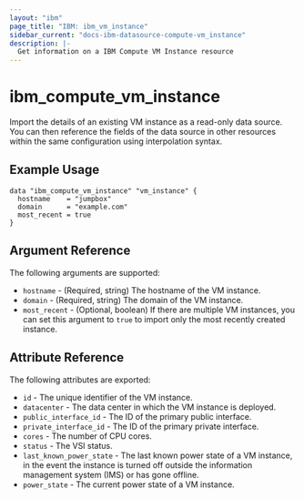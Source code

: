 ```yaml
---
layout: "ibm"
page_title: "IBM: ibm_vm_instance"
sidebar_current: "docs-ibm-datasource-compute-vm_instance"
description: |-
  Get information on a IBM Compute VM Instance resource
---
```


# ibm\_compute_vm_instance

Import the details of an existing VM instance as a read-only data source. You can then reference the fields of the data source in other resources within the same configuration using interpolation syntax.

## Example Usage

```hcl
data "ibm_compute_vm_instance" "vm_instance" {
  hostname    = "jumpbox"
  domain      = "example.com"
  most_recent = true
}
```

## Argument Reference

The following arguments are supported:

* `hostname` - (Required, string) The hostname of the VM instance.
* `domain` - (Required, string) The domain of the VM instance.
* `most_recent` - (Optional, boolean) If there are multiple VM instances, you can set this argument to `true` to import only the most recently created instance.

## Attribute Reference

The following attributes are exported:

* `id` - The unique identifier of the VM instance.
* `datacenter` - The data center in which the VM instance is deployed.
* `public_interface_id` - The ID of the primary public interface.
* `private_interface_id` - The ID of the primary private interface.
* `cores` - The number of CPU cores.
* `status` - The VSI status.
* `last_known_power_state` - The last known power state of a VM instance, in the event the instance is turned off outside the information management system (IMS) or has gone offline.
* `power_state` - The current power state of a VM instance.
